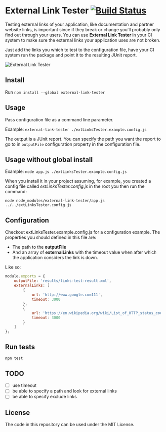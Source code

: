 # External Link Tester [![Build Status](https://travis-ci.org/pedrocatre/external-link-tester.svg?branch=master)](https://travis-ci.org/pedrocatre/external-link-tester)

Testing external links of your application, like documentation and partner website links, is important since if they break or change you'll probably only find out through your users.
You can use **External Link Tester** in your CI system to make sure the external links your application uses are not broken.

Just add the links you which to test to the configuration file, have your CI system run the package and point it to the resulting JUnit report.

![External Link Tester](https://github.com/pedrocatre/external-link-tester/raw/master/screenshots/external-link-tester.gif)

## Install

Run `npm install --global external-link-tester`

## Usage

Pass configuration file as a command line parameter.

Example: `external-link-tester ./extLinksTester.example.config.js`

The output is a JUnit report. You can specify the path you want the report to go to in `outputFile` configuration property in the configuration file.

## Usage without global install

Example: `node app.js ./extLinksTester.example.config.js`

When you install it in your project assuming, for example, you created a config file called *extLinksTester.config.js* in the root you then run the command:

`node node_modules/external-link-tester/app.js ../../extLinksTester.config.js`


## Configuration

Checkout extLinksTester.example.config.js for a configuration example.
The properties you should defined in this file are:

* The path to the **outputFile**
* And an array of **externalLinks** with the timeout value when after which the application considers the link is down.

Like so:

```javascript
module.exports = {
    outputFile: 'results/links-test-result.xml',
    externalLinks: [
        {
            url: 'http://www.google.com111',
            timeout: 3000
        },
        {
            url: 'https://en.wikipedia.org/wiki/List_of_HTTP_status_codes',
            timeout: 3000
        }
    ]
};
```

## Run tests

`npm test`

## TODO

- [ ] use timeout
- [ ] be able to specify a path and look for external links
- [ ] be able to specify exclude links

## License

The code in this repository can be used under the MIT License.
